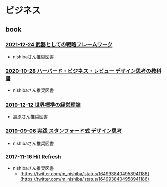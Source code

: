 # ビジネス

## book

### [2021-12-24 武器としての戦略フレームワーク](https://www.amazon.co.jp/dp/4534058950)

- nishibaさん推奨図書

### [2020-10-28 ハーバード・ビジネス・レビュー デザイン思考の教科書](https://www.amazon.co.jp/dp/4478111510)

- nishibaさん推奨図書

### [2019-12-12 世界標準の経営理論](https://www.amazon.co.jp/dp/4478109575)

- 嵩原さん推奨図書

### [2019-09-06 実践 スタンフォード式 デザイン思考](https://www.amazon.co.jp/dp/4295007323)

- nishibaさん推奨図書

### [2017-11-16 Hit Refresh](https://www.amazon.co.jp/dp/B076Q6M456)

- nishibaさん推奨図書
  - [https://twitter.com/m_nishiba/status/1649938404958941186](https://twitter.com/m_nishiba/status/1649938404958941186)